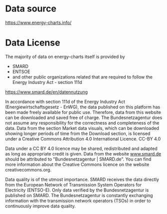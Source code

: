 # Data source

https://www.energy-charts.info/

# Data License
The majority of data on energy-charts itself is provided by 
- SMARD
- ENTSOE
- and other public organizations related that are required to follow the Energy Industry Act - section 111d

https://www.smard.de/en/datennutzung

In accordance with section 111d of the Energy Industry Act (Energiewirtschaftsgesetz - EnWG), the data published on this platform has been made freely available for public use. Therefore, data from this website can be downloaded and saved free of charge. The Bundesnetzagentur does not assume any responsibility for the correctness and completeness of the data. Data from the section Market data visuals, which can be downloaded showing longer periods of time from the Download section, is licensed under a Creative Commons Attribution 4.0 International Licence.
CC-BY 4.0

Data under a CC BY 4.0 licence may be shared, redistributed and adapted as long as appropriate credit is given. Data from the website www.smard.de should be attributed to "Bundesnetzagentur | SMARD.de". You can find more information about the Creative Commons licence on the website creativecommons.org.

Data quality is of the utmost importance. SMARD receives the data directly from the European Network of Transmission System Operators for Electricity (ENTSO-E). Only data verified by the Bundesnetzagentur is published on SMARD. The Bundesnetzagentur is constantly exchanging information with the transmission network operators (TSOs) in order to continuously improve data quality.